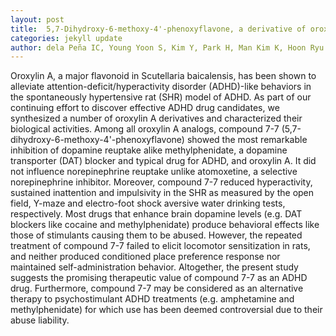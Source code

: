 ```yaml
---
layout: post
title:  5,7-Dihydroxy-6-methoxy-4'-phenoxyflavone, a derivative of oroxylin A improves attention-deficit/hyperactivity disorder (ADHD)-like behaviors in spontaneously hypertensive rats
categories: jekyll update
author: dela Peña IC, Young Yoon S, Kim Y, Park H, Man Kim K, Hoon Ryu J, Young Shin C, Hoon Cheong J
---
```


Oroxylin A, a major flavonoid in Scutellaria baicalensis, has been shown to alleviate attention-deficit/hyperactivity disorder (ADHD)-like behaviors in the spontaneously hypertensive rat (SHR) model of ADHD. As part of our continuing effort to discover effective ADHD drug candidates, we synthesized a number of oroxylin A derivatives and characterized their biological activities. Among all oroxylin A analogs, compound 7-7 (5,7-dihydroxy-6-methoxy-4'-phenoxyflavone) showed the most remarkable inhibition of dopamine reuptake alike methylphenidate, a dopamine transporter (DAT) blocker and typical drug for ADHD, and oroxylin A. It did not influence norepinephrine reuptake unlike atomoxetine, a selective norepinephrine inhibitor. Moreover, compound 7-7 reduced hyperactivity, sustained inattention and impulsivity in the SHR as measured by the open field, Y-maze and electro-foot shock aversive water drinking tests, respectively. Most drugs that enhance brain dopamine levels (e.g. DAT blockers like cocaine and methylphenidate) produce behavioral effects like those of stimulants causing them to be abused. However, the repeated treatment of compound 7-7 failed to elicit locomotor sensitization in rats, and neither produced conditioned place preference response nor maintained self-administration behavior. Altogether, the present study suggests the promising therapeutic value of compound 7-7 as an ADHD drug. Furthermore, compound 7-7 may be considered as an alternative therapy to psychostimulant ADHD treatments (e.g. amphetamine and methylphenidate) for which use has been deemed controversial due to their abuse liability.